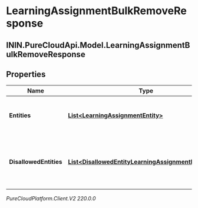 # LearningAssignmentBulkRemoveResponse

## ININ.PureCloudApi.Model.LearningAssignmentBulkRemoveResponse

## Properties

|Name | Type | Description | Notes|
|------------ | ------------- | ------------- | -------------|
| **Entities** | [**List&lt;LearningAssignmentEntity&gt;**](LearningAssignmentEntity) | The learning assignments that were removed successfully | [optional] |
| **DisallowedEntities** | [**List&lt;DisallowedEntityLearningAssignmentReference&gt;**](DisallowedEntityLearningAssignmentReference) | The learning assignments that were not removed due to missing permissions | [optional] |



_PureCloudPlatform.Client.V2 220.0.0_
